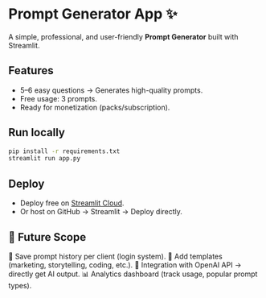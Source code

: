 # Prompt Generator App ✨

A simple, professional, and user-friendly **Prompt Generator** built with Streamlit.

## Features
- 5–6 easy questions → Generates high-quality prompts.
- Free usage: 3 prompts.
- Ready for monetization (packs/subscription).

## Run locally
```bash
pip install -r requirements.txt
streamlit run app.py
```

## Deploy
- Deploy free on [Streamlit Cloud](https://streamlit.io/cloud).
- Or host on GitHub → Streamlit → Deploy directly.

## 🔮 Future Scope
📂 Save prompt history per client (login system).
🎨 Add templates (marketing, storytelling, coding, etc.).
🤖 Integration with OpenAI API → directly get AI output.
📊 Analytics dashboard (track usage, popular prompt types).
